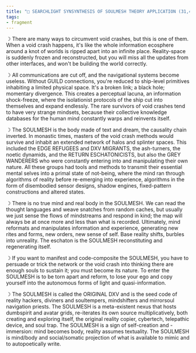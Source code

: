 ```yaml
---
title: "□ SEARCHLIGHT SYNSYNTHESIS OF SOULMESH THEORY APPLICATION (31,4234.1112330)"
tags:
- fragment
---
```


☽ There are many ways to circumvent void crashes, but this is one of them. When a void crash happens, it's like the whole information ecosphere around a knot of worlds is ripped apart into an infinite place. Reality-space is suddenly frozen and reconstructed, but you will miss all the updates from other interfaces, and won't be building the world correctly.

☽ All communications are cut off, and the navigational systems become useless. Without GUILD connections, you're reduced to ship-level primitives inhabiting a limited physical space. It's a broken link; a black hole; momentary divergence. This creates a perceptual lacuna, an information shock-freeze, where the isolationist protocols of the ship cut into themselves and expand endlessly. The rare survivors of void crashes tend to have very strange mindsets, because their collective knowledge databases for the human mind constantly warps and reinvents itself.

☽ The SOULMESH is the body made of text and dream, the causality chain inverted. In monastic times, masters of the void crash methods would survive and inhabit an extended network of halos and splinter spaces. This included the EDGE REFUGEES and DXV MIGRANTS, the ash-turners, the noetic dynamids, and the RETURN ESCHATONICISTS, but also the GREY WANDERERS who were constantly entering into and manipulating their own nature. All these groups had tools and methods to transmit their essential mental selves into a primal state of not-being, where the mind ran through algorithms of reality before re-emerging into experience, algorithms in the form of disembodied sensor designs, shadow engines, fixed-pattern constructions and altered states.

☽ There is no true mind and real body in the SOULMESH. We can read the thought languages and weave snatches from random caches, but usually we just sense the flows of mindstreams and respond in kind; the map will always be at once more and less than what is recorded. Ultimately, mind reformats and manipulates information and experience, generating new rites and forms, new orders, new sense of self. Base reality shifts, burbles into unreality. The eschaton is the SOULMESH reconstituting and regenerating itself.

☽ If you want to manifest and code-composite the SOULMESH, you have to persuade or trick the network or the void crash into thinking there are enough souls to sustain it; you must become its nature. To enter the SOULMESH is to be torn apart and reform, to lose your ego and copy yourself into the autonomous forms of light and quasi-information.

☽ The SOULMESH is called the ORIGINAL DXV and is the seed code of reality hackers, diviners and soultempers, mindshifters and mirrorsoul navigation priests. The SOULMESH is a meta-existent nexus that hosts dumbspirit and avatar grids, re-iterates its own source multiplicatively, both creating and exploring itself, the original reality copier, cybertech, telepathic device, and soul trap. The SOULMESH is a sign of self-creation and -immersion: mind becomes body, reality assumes textuality. The SOULMESH is mind/body and social/somatic projection of what is available to mimic and to autopoetically write.
